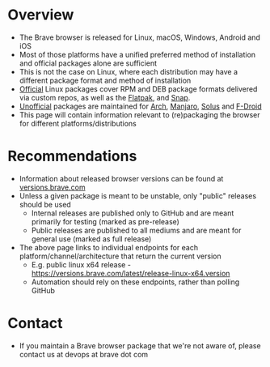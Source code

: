 # Overview

* The Brave browser is released for Linux, macOS, Windows, Android and iOS
* Most of those platforms have a unified preferred method of installation and official packages alone are sufficient
* This is not the case on Linux, where each distribution may have a different package format and method of installation
* [Official](https://brave.com/linux/) Linux packages cover RPM and DEB package formats delivered via custom repos, as well as the [Flatpak](https://flathub.org/apps/com.brave.Browser), and [Snap](https://snapcraft.io/brave).
* [Unofficial](https://brave.com/linux/#unofficial-packages) packages are maintained for [Arch](https://aur.archlinux.org/packages?O=0&SeB=nd&K=brave+binary&outdated=&SB=p&SO=d&PP=50&submit=Go), [Manjaro](https://packages.manjaro.org/?query=brave), [Solus](https://dev.getsol.us/source/brave/repository/master/) and [F-Droid](https://f-droid.org/en/packages/de.marmaro.krt.ffupdater/)
* This page will contain information relevant to (re)packaging the browser for different platforms/distributions

# Recommendations

* Information about released browser versions can be found at [versions.brave.com](https://versions.brave.com/)
* Unless a given package is meant to be unstable, only "public" releases should be used
  * Internal releases are published only to GitHub and are meant primarily for testing (marked as pre-release)
  * Public releases are published to all mediums and are meant for general use (marked as full release)
* The above page links to individual endpoints for each platform/channel/architecture that return the current version
  * E.g. public linux x64 release - https://versions.brave.com/latest/release-linux-x64.version
  * Automation should rely on these endpoints, rather than polling GitHub

# Contact

* If you maintain a Brave browser package that we're not aware of, please contact us at devops at brave dot com
